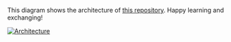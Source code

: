 This diagram shows the architecture of [this repository](https://github.com/Hongbo-Miao/hongbomiao.com). Happy learning and exchanging!

[![Architecture](https://user-images.githubusercontent.com/3375461/187071067-21319a85-47a4-47aa-ad51-9fd220206487.svg)](https://github.com/Hongbo-Miao/hongbomiao.com)
